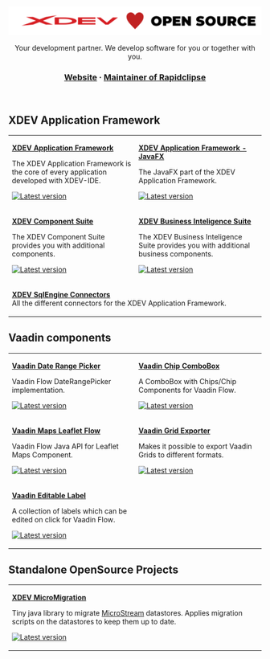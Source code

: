 <div align="center">

![XDEV](https://github.com/xdev-software/.github/blob/master/profile/xdev-open-source.png)

Your development partner. We develop software for you or together with you.

### [Website](https://xdev.software/) · [Maintainer of Rapidclipse](https://github.com/RapidClipse)

  <br>
</div>

## XDEV Application Framework

<table width="100%">
<tr>
  <td width="50%">

  [**XDEV Application Framework**](https://github.com/xdev-software/xapi)

  The XDEV Application Framework is the core of every application developed with XDEV-IDE.
  
  [![Latest version](https://img.shields.io/maven-central/v/com.xdev-software/xapi)](https://mvnrepository.com/artifact/com.xdev-software/xapi)
  </td>

  <td width="50%">

  [**XDEV Application Framework - JavaFX**](https://github.com/xdev-software/xapi-fx)  

   The JavaFX part of the XDEV Application Framework.
  
  [![Latest version](https://img.shields.io/maven-central/v/com.xdev-software/xapi-fx)](https://mvnrepository.com/artifact/com.xdev-software/xapi-fx)
  </td>
</tr>
<tr>
  <td width="50%">

  [**XDEV Component Suite**](https://github.com/xdev-software/csapi)  

  The XDEV Component Suite provides you with additional components.
  
  [![Latest version](https://img.shields.io/maven-central/v/com.xdev-software/csapi)](https://mvnrepository.com/artifact/com.xdev-software/csapi)
  </td>

  <td width="50%">

  [**XDEV Business Inteligence Suite**](https://github.com/xdev-software/biapi)  

  The XDEV Business Inteligence Suite provides you with additional business components.
  
  [![Latest version](https://img.shields.io/maven-central/v/com.xdev-software/biapi)](https://mvnrepository.com/artifact/com.xdev-software/biapi)
  </td>
</tr>
<tr>
  <td colspan=2 width="100%">

  [**XDEV SqlEngine Connectors**](https://github.com/orgs/xdev-software/repositories?q=xapi-db)  
  All the different connectors for the XDEV Application Framework.
  </td>
</tr>
</table>


## Vaadin components

<table width="100%">
<tr>
  <td width="50%">

  [**Vaadin Date Range Picker**](https://github.com/xdev-software/vaadin-date-range-picker)

  Vaadin Flow DateRangePicker implementation.
  
  [![Latest version](https://img.shields.io/maven-central/v/com.xdev-software/vaadin-date-range-picker)](https://mvnrepository.com/artifact/com.xdev-software/vaadin-date-range-picker)
  </td>

  <td width="50%">

  [**Vaadin Chip ComboBox**](https://github.com/xdev-software/vaadin-chip-combobox)  

  A ComboBox with Chips/Chip Components for Vaadin Flow.
  
  [![Latest version](https://img.shields.io/maven-central/v/com.xdev-software/vaadin-chip-combobox)](https://mvnrepository.com/artifact/com.xdev-software/vaadin-chip-combobox)
  </td>
</tr>
<tr>
  <td width="50%">

  [**Vaadin Maps Leaflet Flow**](https://github.com/xdev-software/vaadin-maps-leaflet-flow)  

  Vaadin Flow Java API for Leaflet Maps Component.
  
  [![Latest version](https://img.shields.io/maven-central/v/com.xdev-software/vaadin-maps-leaflet-flow)](https://mvnrepository.com/artifact/com.xdev-software/vaadin-maps-leaflet-flow)
  </td>

  <td width="50%">

  [**Vaadin Grid Exporter**](https://github.com/xdev-software/vaadin-grid-exporter)  

  Makes it possible to export Vaadin Grids to different formats.
  
  [![Latest version](https://img.shields.io/maven-central/v/com.xdev-software/vaadin-grid-exporter)](https://mvnrepository.com/artifact/com.xdev-software/vaadin-grid-exporter)
  </td>
</tr>

<tr>
  <td width="50%">

  [**Vaadin Editable Label**](https://github.com/xdev-software/vaadin-editable-label)  

  A collection of labels which can be edited on click for Vaadin Flow.
  
  [![Latest version](https://img.shields.io/maven-central/v/com.xdev-software/vaadin-editable-label)](https://mvnrepository.com/artifact/com.xdev-software/vaadin-editable-labelr)
  </td>

  <td width="50%">

  </td>
</tr>
</table>


## Standalone OpenSource Projects

<table width="100%">
<tr>
  <td width="100%">

  [**XDEV MicroMigration**](https://github.com/xdev-software/micro-migration)  

  Tiny java library to migrate [MicroStream](https://microstream.one/) datastores. Applies migration scripts on the datastores to keep them up to date.
  
  [![Latest version](https://img.shields.io/maven-central/v/software.xdev/micro-migration)](https://mvnrepository.com/artifact/software.xdev/micro-migration)
  </td>
</tr>
</table>
</body>